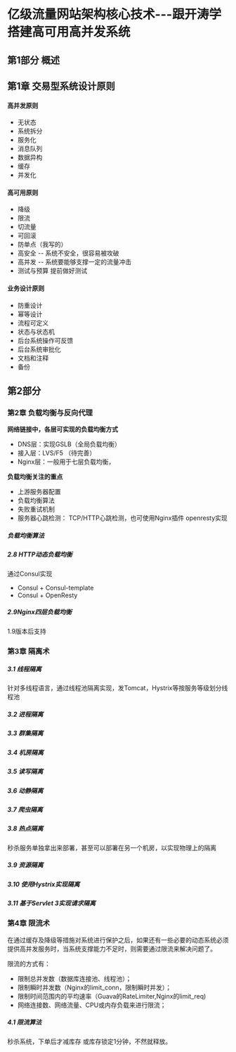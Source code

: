 # 亿级流量网站架构核心技术---跟开涛学搭建高可用高并发系统

## 第1部分 概述
## 第1章 交易型系统设计原则
#### 高并发原则
* 无状态
* 系统拆分
* 服务化
* 消息队列
* 数据异构
* 缓存
* 并发化


#### 高可用原则
* 降级
* 限流
* 切流量
* 可回滚
* 防单点（我写的）
* 高安全 -- 系统不安全，很容易被攻破
* 高并发 -- 系统要能够支撑一定的流量冲击
* 测试与预算 提前做好测试

#### 业务设计原则
* 防重设计
* 幂等设计
* 流程可定义
* 状态与状态机
* 后台系统操作可反馈
* 后台系统审批化
* 文档和注释
* 备份


## 第2部分
### 第2章 负载均衡与反向代理

**网络链接中，各层可实现的负载均衡方式**

* DNS层：实现GSLB（全局负载均衡）
* 接入层：LVS/F5 （待完善）
* Nginx层：一般用于七层负载均衡，

**负载均衡关注的重点**

* 上游服务器配置
* 负载均衡算法
* 失败重试机制
* 服务器心跳检测： TCP/HTTP心跳检测，也可使用Nginx插件 openresty实现

##### 负载均衡算法
##### 2.8 HTTP动态负载均衡

通过Consul实现

* Consul + Consul-template
* Consul + OpenResty

##### 2.9Nginx四层负载均衡

1.9版本后支持


### 第3章 隔离术

##### 3.1 线程隔离
针对多线程语言，通过线程池隔离实现，发Tomcat，Hystrix等按服务等级划分线程池

##### 3.2 进程隔离

##### 3.3 群集隔离
##### 3.4 机房隔离
##### 3.5 读写隔离
##### 3.6 动静隔离
##### 3.7 爬虫隔离
##### 3.8 热点隔离
秒杀服务单独拿出来部署，甚至可以部署在另一个机房，以实现物理上的隔离
##### 3.9 资源隔离
##### 3.10 使用Hystrix实现隔离
##### 3.11 基于Servlet 3实现请求隔离

### 第4章 限流术
在通过缓存及降级等措施对系统进行保护之后，如果还有一些必要的动态系统必须提供高并发服务时，当系统支撑能力不足时，则需要通过限流来解决问题了。

限流的方式有：

* 限制总并发数（数据库连接池、线程池）；
* 限制瞬时并发数（Nginx的limit_conn，限制瞬时并发）；
* 限制时间范围内的平均速率（Guava的RateLimiter,Nginx的limit_req)
* 网络连接数、网络流量、CPU或内存负载来进行限流；

##### 4.1 限流算法



秒杀系统，下单后才减库存
或库存锁定1分钟，不然就释放。
